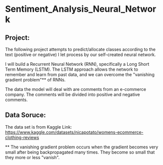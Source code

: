 # Sentiment_Analysis_Neural_Network

## Project:
The following project attempts to predict/allocate classes according to the text (positive or negative) I let process by our self-created neural network.

I will build a Recurrent Neural Network (RNN), specifically a Long Short Term Memory (LSTM). The LSTM approach allows the network to remember and learn from past data, and we can overcome the "vanishing gradient problem"** of RNNs.

The data the model will deal with are comments from an e-commerce company. The comments will be divided into positive and negative comments.

## Data Soruce:
The data set is from Kaggle
Link: https://www.kaggle.com/datasets/nicapotato/womens-ecommerce-clothing-reviews

** The vanishing gradient problem occurs when the gradient becomes very small after being backpropagated many times. They become so small that they more or less "vanish".

